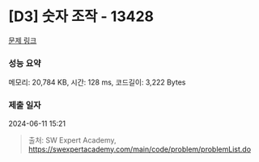 # [D3] 숫자 조작 - 13428 

[문제 링크](https://swexpertacademy.com/main/code/problem/problemDetail.do?contestProbId=AX4EJPs68IkDFARe) 

### 성능 요약

메모리: 20,784 KB, 시간: 128 ms, 코드길이: 3,222 Bytes

### 제출 일자

2024-06-11 15:21



> 출처: SW Expert Academy, https://swexpertacademy.com/main/code/problem/problemList.do